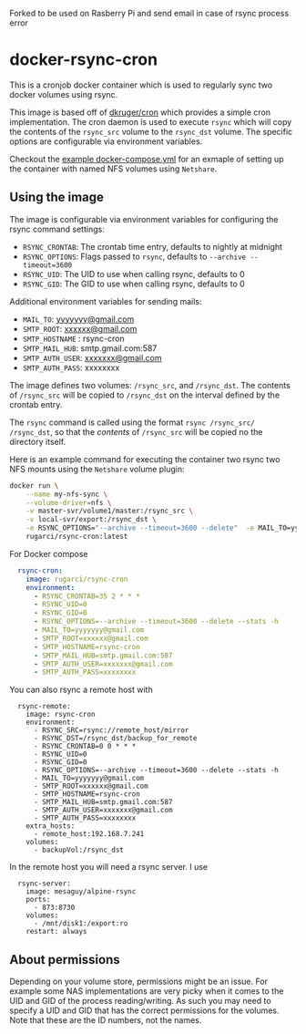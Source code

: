 Forked to be used on Rasberry Pi and send email in case of rsync process error

# docker-rsync-cron

This is a cronjob docker container which is used to regularly sync two
docker volumes using rsync.

This image is based off of
[dkruger/cron](https://hub.docker.com/r/dkruger/cron/) which provides a simple
cron implementation. The cron daemon is used to execute `rsync` which will
copy the contents of the `rsync_src` volume to the `rsync_dst` volume. The
specific options are configurable via environment variables.

Checkout the [example docker-compose.yml](example/docker-compose.yml) for an
exmaple of setting up the container with named NFS volumes using `Netshare`.

## Using the image

The image is configurable via environment variables for configuring the rsync
command settings:

* `RSYNC_CRONTAB`: The crontab time entry, defaults to nightly at midnight
* `RSYNC_OPTIONS`: Flags passed to `rsync`, defaults to
`--archive --timeout=3600`
* `RSYNC_UID`: The UID to use when calling rsync, defaults to 0
* `RSYNC_GID`: The GID to use when calling rsync, defaults to 0

Additional environment variables for sending mails:

* `MAIL_TO`: yyyyyyy@gmail.com
* `SMTP_ROOT`: xxxxxx@gmail.com
* `SMTP_HOSTNAME` : rsync-cron
* `SMTP_MAIL_HUB`: smtp.gmail.com:587
* `SMTP_AUTH_USER`: xxxxxxx@gmail.com 
* `SMTP_AUTH_PASS`: xxxxxxxx 

The image defines two volumes: `/rsync_src`, and `/rsync_dst`. The contents of
`/rsync_src` will be copied to `/rsync_dst` on the interval defined by the
crontab entry.

The `rsync` command is called using the format `rsync /rsync_src/ /rsync_dst`,
so that the *contents* of `/rsync_src` will be copied no the directory itself.

Here is an example command for executing the container two rsync two NFS mounts
using the `Netshare` volume plugin:
```bash
docker run \
    --name my-nfs-sync \
    --volume-driver=nfs \
    -v master-svr/volume1/master:/rsync_src \
    -v local-svr/export:/rsync_dst \
    -e RSYNC_OPTIONS="--archive --timeout=3600 --delete"  -e MAIL_TO=yyyyyyy@gmail.com -e SMTP_ROOT=xxxxxx@gmail.com -e SMTP_HOSTNAME=rsync-cron -e SMTP_MAIL_HUB=smtp.gmail.com:587 -e SMTP_AUTH_USER=xxxxxxx@gmail.com -e SMTP_AUTH_PASS=xxxxxxxx 
    rugarci/rsync-cron:latest
```

For Docker compose

```yaml
  rsync-cron:
    image: rugarci/rsync-cron
    environment:
      - RSYNC_CRONTAB=35 2 * * *
      - RSYNC_UID=0
      - RSYNC_GID=0
      - RSYNC_OPTIONS=--archive --timeout=3600 --delete --stats -h
      - MAIL_TO=yyyyyyy@gmail.com
      - SMTP_ROOT=xxxxxx@gmail.com
      - SMTP_HOSTNAME=rsync-cron
      - SMTP_MAIL_HUB=smtp.gmail.com:587
      - SMTP_AUTH_USER=xxxxxxx@gmail.com 
      - SMTP_AUTH_PASS=xxxxxxxx 
```

You can also rsync a remote host with

```
  rsync-remote:
    image: rsync-cron
    environment:
      - RSYNC_SRC=rsync://remote_host/mirror
      - RSYNC_DST=/rsync_dst/backup_for_remote
      - RSYNC_CRONTAB=0 0 * * *
      - RSYNC_UID=0
      - RSYNC_GID=0
      - RSYNC_OPTIONS=--archive --timeout=3600 --delete --stats -h
      - MAIL_TO=yyyyyyy@gmail.com
      - SMTP_ROOT=xxxxxx@gmail.com
      - SMTP_HOSTNAME=rsync-cron
      - SMTP_MAIL_HUB=smtp.gmail.com:587
      - SMTP_AUTH_USER=xxxxxxx@gmail.com 
      - SMTP_AUTH_PASS=xxxxxxxx 
    extra_hosts:
      - remote_host:192.168.7.241
    volumes:
      - backupVol:/rsync_dst
```

In the remote host you will need a rsync server. I use

```
  rsync-server:
    image: mesaguy/alpine-rsync
    ports:
      - 873:8730 
    volumes:
      - /mnt/disk1:/export:ro
    restart: always
```

## About permissions

Depending on your volume store, permissions might be an issue. For example some
NAS implementations are very picky when it comes to the UID and GID of the
process reading/writing. As such you may need to specify a UID and GID that has
the correct permissions for the volumes. Note that these are the ID numbers,
not the names.
